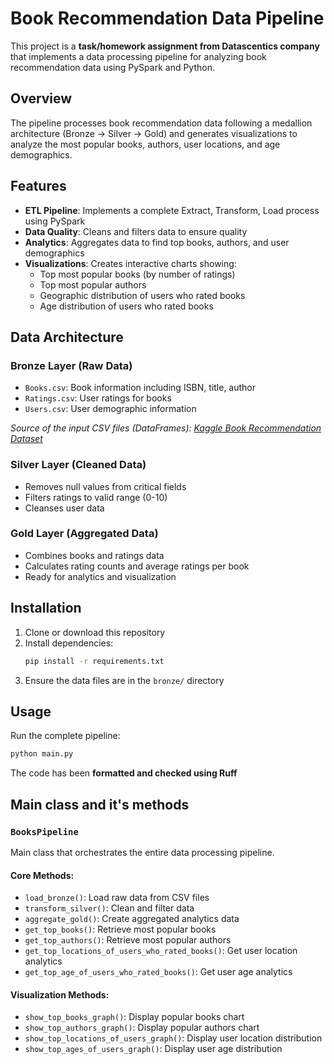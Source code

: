 # Book Recommendation Data Pipeline

This project is a **task/homework assignment from Datascentics company** that implements a data processing pipeline for analyzing book recommendation data using PySpark and Python.

## Overview

The pipeline processes book recommendation data following a medallion architecture (Bronze → Silver → Gold) and generates visualizations to analyze the most popular books, authors, user locations, and age demographics.

## Features

- **ETL Pipeline**: Implements a complete Extract, Transform, Load process using PySpark
- **Data Quality**: Cleans and filters data to ensure quality
- **Analytics**: Aggregates data to find top books, authors, and user demographics
- **Visualizations**: Creates interactive charts showing:
  - Top most popular books (by number of ratings)
  - Top most popular authors
  - Geographic distribution of users who rated books
  - Age distribution of users who rated books

## Data Architecture

### Bronze Layer (Raw Data)
- `Books.csv`: Book information including ISBN, title, author
- `Ratings.csv`: User ratings for books
- `Users.csv`: User demographic information

*Source of the input CSV files (DataFrames): [Kaggle Book Recommendation Dataset](https://www.kaggle.com/datasets/arashnic/book-recommendation-dataset/data)*

### Silver Layer (Cleaned Data)
- Removes null values from critical fields
- Filters ratings to valid range (0-10)
- Cleanses user data

### Gold Layer (Aggregated Data)
- Combines books and ratings data
- Calculates rating counts and average ratings per book
- Ready for analytics and visualization

## Installation

1. Clone or download this repository
2. Install dependencies:
   ```bash
   pip install -r requirements.txt
   ```
3. Ensure the data files are in the `bronze/` directory

## Usage

Run the complete pipeline:

```bash
python main.py
```

The code has been **formatted and checked using Ruff**

## Main class and it's methods

### `BooksPipeline`
Main class that orchestrates the entire data processing pipeline.

#### Core Methods:
- `load_bronze()`: Load raw data from CSV files
- `transform_silver()`: Clean and filter data
- `aggregate_gold()`: Create aggregated analytics data
- `get_top_books()`: Retrieve most popular books
- `get_top_authors()`: Retrieve most popular authors
- `get_top_locations_of_users_who_rated_books()`: Get user location analytics
- `get_top_age_of_users_who_rated_books()`: Get user age analytics

#### Visualization Methods:
- `show_top_books_graph()`: Display popular books chart
- `show_top_authors_graph()`: Display popular authors chart
- `show_top_locations_of_users_graph()`: Display user location distribution
- `show_top_ages_of_users_graph()`: Display user age distribution
